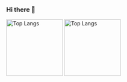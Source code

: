 ### Hi there 👋

<!--
**yosuke7040/yosuke7040** is a ✨ _special_ ✨ repository because its `README.md` (this file) appears on your GitHub profile.

Here are some ideas to get you started:

- 🔭 I’m currently working on ...
- 🌱 I’m currently learning ...
- 👯 I’m looking to collaborate on ...
- 🤔 I’m looking for help with ...
- 💬 Ask me about ...
- 📫 How to reach me: ...
- 😄 Pronouns: ...
- ⚡ Fun fact: ...
-->

<p align="left"> 
  <img alt="Top Langs" height="150px" src="https://github-readme-stats.vercel.app/api/top-langs/?username=yosuke7040&layout=compact&theme=onedark" />
  <img alt="Top Langs" height="150px" src="https://github-readme-stats.vercel.app/api?username=yosuke7040&count_private=true&theme=onedark&show_icons=true" />
</p>
